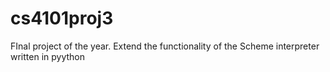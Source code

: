 # cs4101proj3
FInal project of the year. Extend the functionality of the Scheme interpreter written in pyython
